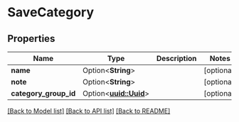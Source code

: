 # SaveCategory

## Properties

Name | Type | Description | Notes
------------ | ------------- | ------------- | -------------
**name** | Option<**String**> |  | [optional]
**note** | Option<**String**> |  | [optional]
**category_group_id** | Option<[**uuid::Uuid**](uuid::Uuid.md)> |  | [optional]

[[Back to Model list]](../README.md#documentation-for-models) [[Back to API list]](../README.md#documentation-for-api-endpoints) [[Back to README]](../README.md)



